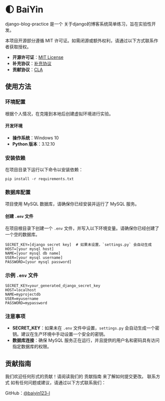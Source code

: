 # 🌓 BaiYin

django-blog-practice 是一个 关于django的博客系统简单练习，旨在实验性开发。

<!-- 以下通用部分勿删 -->
本项目开源部分遵循 MIT 许可证。如需闭源或额外权利，请通过以下方式联系作者获取授权。

- **开源许可证**：[MIT License](LICENSE)  
- **补充协议**：[补充协议](LICENSE-SUPPLEMENT.md)  
- **贡献协议**：[CLA](CLA.md)  

## 使用方法

### 环境配置

根据个人情况，在克隆到本地后创建虚拟环境进行实验。

#### 开发环境

- **操作系统**：Windows 10
- **Python 版本**：3.12.10

### 安装依赖

在项目目录下运行以下命令以安装依赖：

```commandline
pip install -r requirements.txt
```

### 数据库配置

项目使用 MySQL 数据库，请确保你已经安装并运行了 MySQL 服务。

#### 创建 `.env` 文件

在项目根目录下创建一个 `.env` 文件，并写入以下环境变量。请确保你已经创建了一个空的数据库。

```text
SECRET_KEY=[django secret key]  # 如果未设置，`settings.py` 会自动生成
HOST=[your mysql host]
NAME=[your mysql db name]
USER=[your mysql username]
PASSWORD=[your mysql password]
```

### 示例 `.env` 文件

```text
SECRET_KEY=your_generated_django_secret_key
HOST=localhost
NAME=myprojectdb
USER=myusername
PASSWORD=mypassword
```

### 注意事项

- **SECRET_KEY**：如果未在 `.env` 文件中设置，`settings.py` 会自动生成一个密钥。建议在生产环境中手动设置一个安全的密钥。
- **数据库连接**：确保 MySQL 服务正在运行，并且提供的用户名和密码具有访问指定数据库的权限。

## 贡献指南
我们欢迎任何形式的贡献！请阅读我们的 贡献指南 来了解如何提交更改。
联系方式
如有任何问题或建议，请通过以下方式联系我们：

GitHub：[@baiyin123-l](https://github.com/BaiYin123-l)
